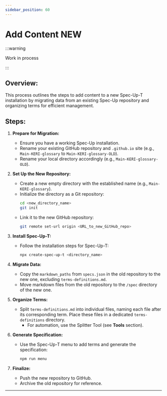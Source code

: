```yaml
---
sidebar_position: 60
---
```


# Add Content NEW

:::warning

Work in process

:::

## Overview:
This process outlines the steps to add content to a new Spec-Up-T installation by migrating data from an existing Spec-Up repository and organizing terms for efficient management.

## Steps:

1. **Prepare for Migration:**
   - Ensure you have a working Spec-Up installation.
   - Rename your existing GitHub repository and `.github.io` site (e.g., `Main-KERI-glossary` to `Main-KERI-glossary-OLD`).
   - Rename your local directory accordingly (e.g., `Main-KERI-glossary-OLD`).

2. **Set Up the New Repository:**
   - Create a new empty directory with the established name (e.g., `Main-KERI-glossary`).
   - Initialize the directory as a Git repository:
     ```bash
     cd <new_directory_name>
     git init
     ```
   - Link it to the new GitHub repository:
     ```bash
     git remote set-url origin <URL_to_new_GitHub_repo>
     ```

3. **Install Spec-Up-T:**
   - Follow the installation steps for Spec-Up-T:
     ```bash
     npx create-spec-up-t <directory_name>
     ```

4. **Migrate Data:**
   - Copy the `markdown_paths` from `specs.json` in the old repository to the new one, excluding `terms-definitions.md`.
   - Move markdown files from the old repository to the `/spec` directory of the new one.

5. **Organize Terms:**
   - Split `terms-definitions.md` into individual files, naming each file after its corresponding term. Place these files in a dedicated `terms-definitions` directory.
     - For automation, use the Splitter Tool (see **Tools** section).

6. **Generate Specification:**
   - Use the Spec-Up-T menu to add terms and generate the specification:
     ```bash
     npm run menu
     ```

7. **Finalize:**
   - Push the new repository to GitHub.
   - Archive the old repository for reference.

---


